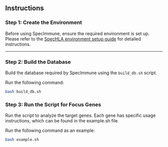 
## Instructions

### Step 1: Create the Environment

Before using SpecImmune, ensure the required environment is set up. Please refer to the [SpecHLA environment setup guide](https://github.com/deepomicslab/SpecHLA) for detailed instructions.

---

### Step 2: Build the Database

Build the database required by SpecImmune using the `build_db.sh` script.

Run the following command:

```bash
bash build_db.sh
```

### Step 3: Run the Script for Focus Genes
Run the script to analyze the target genes. Each gene has specific usage instructions, which can be found in the example.sh file.

Run the following command as an example:

```bash
bash example.sh
```